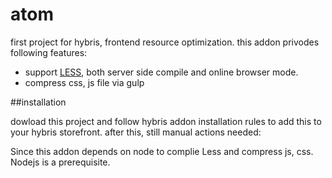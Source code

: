 # atom
first project for hybris, frontend resource optimization.
this addon privodes following features:
- support [LESS](http://lesscss.org/), both server side compile and online browser mode.
- compress css, js file via gulp

##installation

dowload this project and follow hybris addon installation rules to add this to your hybris storefront. after this, still manual actions needed:


Since this addon depends on node to complie Less and compress js, css. Nodejs is a prerequisite. 
 
